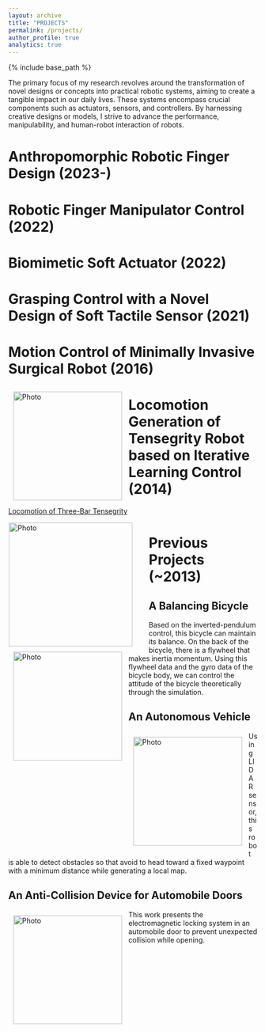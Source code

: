 ```yaml
---
layout: archive
title: "PROJECTS"
permalink: /projects/
author_profile: true
analytics: true
---
```


{% include base_path %}

The primary focus of my research revolves around the transformation of novel designs or concepts into practical robotic systems, aiming to create a tangible impact in our daily lives. These systems encompass crucial components such as actuators, sensors, and controllers. By harnessing creative designs or models, I strive to advance the performance, manipulability, and human-robot interaction of robots.

Anthropomorphic Robotic Finger Design (2023-)
======


Robotic Finger Manipulator Control (2022)
======


Biomimetic Soft Actuator (2022)
======


Grasping Control with a Novel Design of Soft Tactile Sensor (2021)
======


Motion Control of Minimally Invasive Surgical Robot (2016)
======

<img align="left" src="https://hansy628.github.io/mshan_project/files/misrobot2.JPG" alt="Photo" style="width: 220px; border-radius: 10px; padding: 10px 10px 10px 10px"/>


Locomotion Generation of Tensegrity Robot based on Iterative Learning Control (2014)
======

[Locomotion of Three-Bar Tensegrity](https://www.youtube.com/watch?v=3nluj3a4f2s)

<img align="left" src="https://hansy628.github.io/mshan_project/files/tensegrity.jpg" alt="Photo" style="width: 250px; border-radius: 1px; padding: 1px 30px 1px 1px"/>

Previous Projects (~2013)
======

A Balancing Bicycle
------

<img align="left" src="https://hansy628.github.io/mshan_project/files/balancingbicycle.jpg" alt="Photo" style="width: 220px; border-radius: 10px; padding: 10px 10px 10px 10px"/>

Based on the inverted-pendulum control, this bicycle can maintain its balance. On the back of the bicycle, there is a flywheel that makes inertia momentum. Using this flywheel data and the gyro data of the bicycle body, we can control the attitude of the bicycle theoretically through the simulation.

An Autonomous Vehicle
------

<img align="left" src="https://hansy628.github.io/mshan_project/files/autonomousvehicle.jpg" alt="Photo" style="width: 220px; border-radius: 10px; padding: 10px 10px 10px 10px"/>

Using LIDAR sensor, this robot is able to detect obstacles so that avoid to head toward a fixed waypoint with a minimum distance while generating a local map.

An Anti-Collision Device for Automobile Doors
------

<img align="left" src="https://hansy628.github.io/mshan_project/files/anticollisiondoor.jpg" alt="Photo" style="width: 220px; border-radius: 10px; padding: 10px 10px 10px 10px"/>

This work presents the electromagnetic locking system in an automobile door to prevent unexpected collision while opening.

